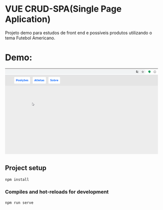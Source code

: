 
# VUE CRUD-SPA(Single Page Aplication)

Projeto demo para estudos de front end e possíveis produtos utilizando o tema Futebol Americano.

Demo:
=================================================================================================
![CRUD-SPA](https://github.com/thayroneprog/VueCRUD-SPA/blob/master/crud.gif)


## Project setup
```
npm install
```

### Compiles and hot-reloads for development
```
npm run serve
```

